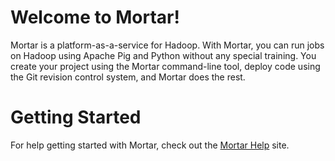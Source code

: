 # Welcome to Mortar!

Mortar is a platform-as-a-service for Hadoop.  With Mortar, you can run jobs on Hadoop using Apache Pig and Python without any special training.  You create your project using the Mortar command-line tool, deploy code using the Git revision control system, and Mortar does the rest.

# Getting Started

For help getting started with Mortar, check out the [Mortar Help](http://preview.help.mortardata.com/) site.

